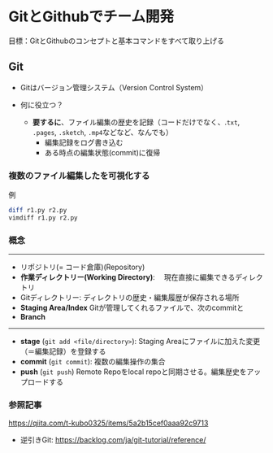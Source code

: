 # GitとGithubでチーム開発
目標：GitとGithubのコンセプトと基本コマンドをすべて取り上げる


## Git
- Gitはバージョン管理システム（Version Control System）

- 何に役立つ？
  - **要するに**、ファイル編集の歴史を記録（コードだけでなく、.`txt`, `.pages`, `.sketch`, `.mp4`などなど、なんでも）
    - 編集記録をログ書き込む　
    - ある時点の編集状態(commit)に復帰

### 複数のファイル編集したを可視化する
例
```sh 
diff r1.py r2.py
vimdiff r1.py r2.py
```


### 概念
<hr>

- リポジトリ(= コード倉庫)(Repository)
- **作業ディレクトリー(Working Directory)**:　
現在直接に編集できるディレクトリ
- Gitディレクトリー: ディレクトリの歴史・編集履歴が保存される場所
- **Staging Area/Index**
  Gitが管理してくれるファイルで、次のcommitと
- **Branch**
<hr>

- **stage** (`git add <file/directory>`):
  Staging Areaにファイルに加えた変更（＝編集記録）を登録する
- **commit** (`git commit`):
  複数の編集操作の集合
- **push** (`git push`)
  Remote Repoをlocal repoと同期させる。編集歴史をアップロードする







### 参照記事
https://qiita.com/t-kubo0325/items/5a2b15cef0aaa92c9713


- 逆引きGit: https://backlog.com/ja/git-tutorial/reference/